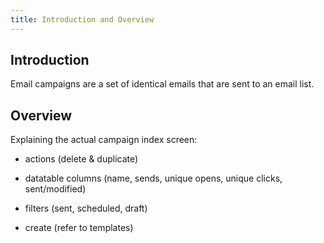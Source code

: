 ```yaml
---
title: Introduction and Overview
---
```


## Introduction

Email campaigns are a set of identical emails that are sent to an email list.


## Overview

Explaining the actual campaign index screen:

- actions (delete & duplicate)

- datatable columns (name, sends, unique opens, unique clicks, sent/modified)

- filters (sent, scheduled, draft)

- create (refer to templates)

